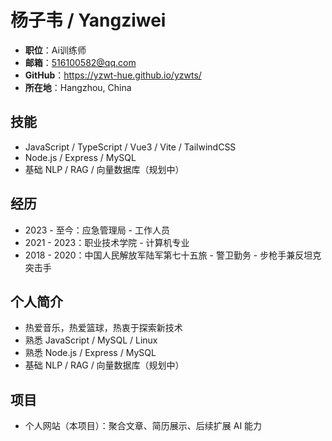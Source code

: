 # 杨子韦 / Yangziwei    

- **职位**：Ai训练师
- **邮箱**：516100582@qq.com
- **GitHub**：https://yzwt-hue.github.io/yzwts/
- **所在地**：Hangzhou, China

## 技能
- JavaScript / TypeScript / Vue3 / Vite / TailwindCSS
- Node.js / Express / MySQL
- 基础 NLP / RAG / 向量数据库（规划中）

## 经历
- 2023 - 至今：应急管理局 - 工作人员
- 2021 - 2023：职业技术学院 -  计算机专业
- 2018 - 2020：中国人民解放军陆军第七十五旅 - 警卫勤务 - 步枪手兼反坦克突击手 

## 个人简介
- 热爱音乐，热爱篮球，热衷于探索新技术
- 熟悉 JavaScript / MySQL / Linux
- 熟悉 Node.js / Express / MySQL
- 基础 NLP / RAG / 向量数据库（规划中）


## 项目
- 个人网站（本项目）：聚合文章、简历展示、后续扩展 AI 能力
